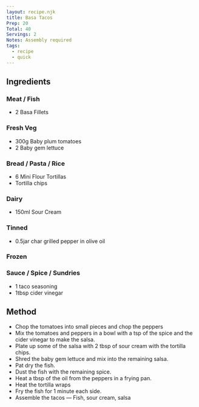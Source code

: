 ```yaml
---
layout: recipe.njk
title: Basa Tacos
Prep: 20
Total: 40
Servings: 2
Notes: Assembly required
tags:
  - recipe
  - quick
---
```


## Ingredients

### Meat / Fish

- 2 Basa Fillets

### Fresh Veg

- 300g Baby plum tomatoes
- 2 Baby gem lettuce

### Bread / Pasta / Rice

- 6 Mini Flour Tortillas
- Tortilla chips

### Dairy

- 150ml Sour Cream

### Tinned

-  0.5jar char grilled pepper in olive oil

### Frozen
### Sauce / Spice / Sundries

- 1 taco seasoning
- 1tbsp cider vinegar


## Method

- Chop the tomatoes into small pieces and chop the peppers
- Mix the tomatoes and peppers in a bowl with a tsp of the spice and the cider vinegar to make the salsa.
- Plate up some of the salsa with 2 tbsp of sour cream with the tortilla chips.
- Shred the baby gem lettuce and mix into the remaining salsa.
- Pat dry the fish.
- Dust the fish with the remaining spice.
- Heat a tbsp of the oil from the peppers in a frying pan.
- Heat the tortilla wraps
- Fry the fish for 1 minute each side.
- Assemble the tacos — Fish, sour cream, salsa